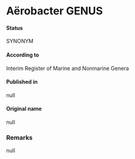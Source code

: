 Aërobacter GENUS
=======

#### Status
SYNONYM

#### According to
Interim Register of Marine and Nonmarine Genera

#### Published in
null

#### Original name
null

### Remarks
null